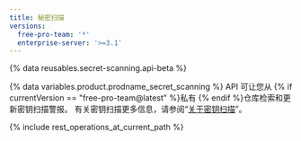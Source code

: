 ```yaml
---
title: 秘密扫描
versions:
  free-pro-team: '*'
  enterprise-server: '>=3.1'
---
```


{% data reusables.secret-scanning.api-beta %}

{% data variables.product.prodname_secret_scanning %} API 可让您从 {% if currentVersion == "free-pro-team@latest" %}私有 {% endif %}仓库检索和更新密钥扫描警报。 有关密钥扫描更多信息，请参阅“[关于密钥扫描](/code-security/secret-security/about-secret-scanning)”。

{% include rest_operations_at_current_path %}

